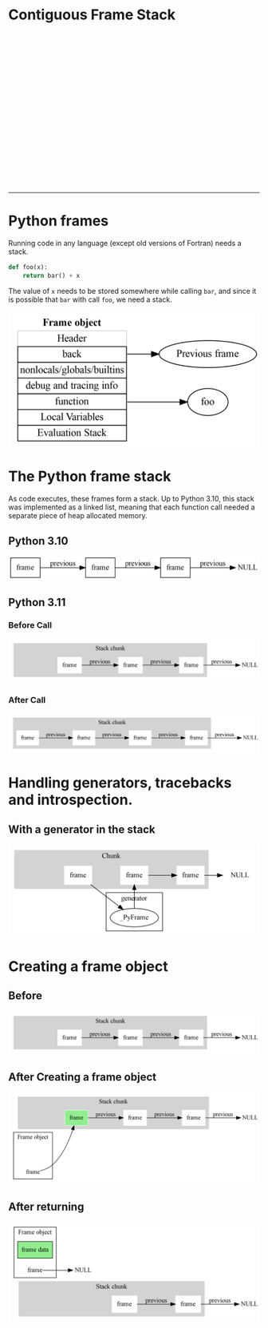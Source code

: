 
<br><br><br>
<br><br><br>
<br><br><br>
<br><br><br>
<br><br><br>

# Contiguous Frame Stack

<br><br><br>
<br><br><br>
<br><br><br>
<br><br><br>
<br><br><br>
<br><br><br>

---

# Python frames

Running code in any language (except old versions of Fortran) needs a stack.

```Python
def foo(x):
    return bar() + x
```

The value of `x` needs to be stored somewhere while calling `bar`, and since it is
possible that `bar` with call `foo`, we need a stack.



![Frame object](./frame_object.gv.png)



# The Python frame stack

As code executes, these frames form a stack. Up to Python 3.10, this stack
was implemented as a linked list, meaning that each function call needed a 
separate piece of heap allocated memory.

## Python 3.10

![Frame stack](./frame_stack.gv.png)

## Python 3.11

### Before Call

![Before call](./frames_example_before.gv.png)

### After Call

![After call](./frames_example_after.gv.png)


# Handling generators, tracebacks and introspection.

## With a generator in the stack

![With generator](./frames_with_generator.gv.png)


# Creating a frame object

## Before

![Before call](./frames_example_before.gv.png)

## After Creating a frame object

![With frame object](./frames_with_object.gv.png)

## After returning

![Frame after return](./frames_with_object_after_return.gv.png)

